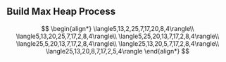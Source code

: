## Build Max Heap Process
$$
\begin{align*}
\langle5,13,2,25,7,17,20,8,4\rangle\\
\langle5,13,20,25,7,17,2,8,4\rangle\\
\langle5,25,20,13,7,17,2,8,4\rangle\\
\langle25,5,20,13,7,17,2,8,4\rangle\\
\langle25,13,20,5,7,17,2,8,4\rangle\\
\langle25,13,20,8,7,17,2,5,4\rangle
\end{align*}
$$
